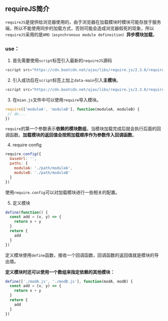 ## requireJS简介

`requireJS`是提供给浏览器使用的，由于浏览器在加载模块时模块可能存放于服务端，所以不能使用同步的加载方式，否则可能会造成浏览器假死的现象，所以`requireJS`采用的是`AMD（asynchronous module defineition）`**异步模块加载**。

### use：

1. 首先需要使用`script`标签引入最新的`requireJS`源码

```js
<script src="https://cdn.bootcdn.net/ajax/libs/require.js/2.3.6/require.js"></script>
```

2. 引入成功后在`script`标签上加上`data-main`引入**主模块**。

```js
<script src="https://cdn.bootcdn.net/ajax/libs/require.js/2.3.6/require.js" data-main="./main.js"></script>
```

3. 在`mian.js`文件中可以使用`require`导入模块。

```js
require(['moduleA', 'moduleB'], function(moduleA, moduleB) {
 // do...
})
```
`require`的第一个参数表示**依赖的模块数组**，当模块加载完成后就会执行后面的回调函数。**加载模块的返回值会按照加载顺序作为参数传入回调函数**。

4. require config

```js
require.config({
  baseUrl: '',
  paths: {
    moduleA: './path/moduleA',
    moduleB: './path/moduleB'
  }
})
```
使用`require.config`可以对加载模块进行一些相关的配置。

5. 定义模块

```js
define(function() {
  const add = (x, y) => {
    return x + y
  }
  return {
    add
  }
})
```
定义模块使用`define`函数，接收一个回调函数，回调函数的返回值就是模块的导出值。

**定义模块时还可以使用一个数组来指定依赖的其他模块：**

```js
define(['./modA.js', './modB.js'], function(modA, modB) {
  const add = (x, y) => {
    return x + y
  }
  return {
    add
  }
})
```
